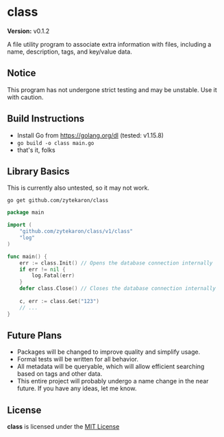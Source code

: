# class

<b>Version:</b> v0.1.2

A file utility program to associate extra information with files,
including a name, description, tags, and key/value data.



## Notice

This program has not undergone strict testing and may be unstable. Use it with caution.



## Build Instructions

- Install Go from https://golang.org/dl (tested: v1.15.8)
- `go build -o class main.go`
- that's it, folks



## Library Basics

This is currently also untested, so it may not work.

`go get github.com/zytekaron/class`

```go
package main

import (
    "github.com/zytekaron/class/v1/class"
    "log"
)

func main() {
    err := class.Init() // Opens the database connection internally
    if err != nil {
    	log.Fatal(err)
    }
    defer class.Close() // Closes the database connection internally
    
    c, err := class.Get("123")
    // ...
}
```


## Future Plans

- Packages will be changed to improve quality and simplify usage.
- Formal tests will be written for all behavior.
- All metadata will be queryable, which will allow efficient searching based on tags and other data.
- This entire project will probably undergo a name change in the near future.
If you have any ideas, let me know.



## License

<b>class</b> is licensed under the [MIT License](https://github.com/Zytekaron/class/blob/master/LICENSE)

